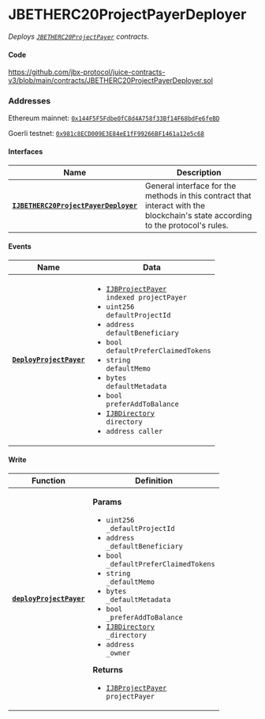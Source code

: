 # JBETHERC20ProjectPayerDeployer

_Deploys [`JBETHERC20ProjectPayer`](/dev/api/contracts/or-utilities/jbetherc20projectpayer) contracts._

#### Code 

https://github.com/jbx-protocol/juice-contracts-v3/blob/main/contracts/JBETHERC20ProjectPayerDeployer.sol

### Addresses

Ethereum mainnet: [`0x144F5F5Fdbe0fC8d4A758f33Bf14F68bdFe6feBD`](https://etherscan.io/address/0x144F5F5Fdbe0fC8d4A758f33Bf14F68bdFe6feBD)

Goerli testnet: [`0x981c8ECD009E3E84eE1fF99266BF1461a12e5c68`](https://goerli.etherscan.io/address/0x981c8ECD009E3E84eE1fF99266BF1461a12e5c68)

#### Interfaces

| Name                                                 | Description                                                                                                                              |
| ---------------------------------------------------- | ---------------------------------------------------------------------------------------------------------------------------------------- |
| [**`IJBETHERC20ProjectPayerDeployer`**](/dev/api/interfaces/ijbetherc20projectpayerdeployer.md) | General interface for the methods in this contract that interact with the blockchain's state according to the protocol's rules. |


#### Events

| Name                                                                                                      | Data                                                                                                                                                                                                                                 |
| --------------------------------------------------------------------------------------------------------- | ------------------------------------------------------------------------------------------------------------------------------------------------------------------------------------------------------------------------------------ |
| [**`DeployProjectPayer`**](/dev/api/contracts/or-utilities/jbetherc20projectpayerdeployer/events/deployprojectpayer.md)                                                                          | <ul><li><code>[IJBProjectPayer](/dev/api/interfaces/ijbprojectpayer.md) indexed projectPayer</code></li><li><code>uint256 defaultProjectId</code></li><li><code>address defaultBeneficiary</code></li><li><code>bool defaultPreferClaimedTokens</code></li><li><code>string defaultMemo</code></li><li><code>bytes defaultMetadata</code></li><li><code>bool preferAddToBalance</code></li><li><code>[IJBDirectory](/dev/api/interfaces/ijbdirectory.md) directory</code></li><li><code>address caller</code></li></ul>                  |


#### Write

| Function                                                                                                     | Definition                                                                                                                                                                                                                                                                                                                      |
| ------------------------------------------------------------------------------------------------------------ | ------------------------------------------------------------------------------------------------------------------------------------------------------------------------------------------------------------------------------------------------------------------------------------------------------------------------------- |
| [**`deployProjectPayer`**](/dev/api/contracts/or-utilities/jbetherc20projectpayerdeployer/write/deployprojectpayer.md)                                                                        | <p><strong>Params</strong></p><ul><li><code>uint256 _defaultProjectId</code></li><li><code>address _defaultBeneficiary</code></li><li><code>bool _defaultPreferClaimedTokens</code></li><li><code>string _defaultMemo</code></li><li><code>bytes _defaultMetadata</code></li><li><code>bool _preferAddToBalance</code></li><li><code>[IJBDirectory](/dev/api/interfaces/ijbdirectory.md) _directory</code></li><li><code>address _owner</code></li></ul><p><strong>Returns</strong></p><ul><li><code>[IJBProjectPayer](/dev/api/interfaces/ijbprojectpayer.md) projectPayer</code></li></ul>                                            |
